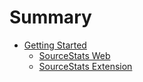 # Summary

- [Getting Started](./getting_started/README.md)
    - [SourceStats Web](./getting_started/web_app.md)
    - [SourceStats Extension](./getting_started/extension.md)